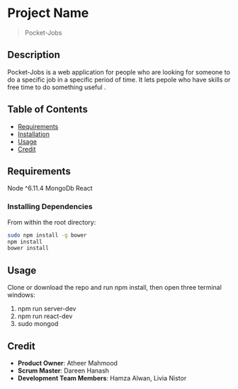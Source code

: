 # Project Name

> Pocket-Jobs

## Description

Pocket-Jobs is a web application for people who are looking for someone to do a specific job in a specific period of time.
It lets pepole who have skills or free time to do something useful .

## Table of Contents
* [Requirements](#Requirements)
* [Installation](#Installation)
* [Usage](#Usage)
* [Credit](#Credit)

## Requirements

Node ^6.11.4
MongoDb
React

### Installing Dependencies

From within the root directory:

```sh
sudo npm install -g bower
npm install
bower install
```

## Usage
  Clone or download the repo and run npm install, then open three terminal windows:
1. npm run server-dev
2. npm run react-dev
3. sudo mongod


## Credit

  - __Product Owner__: Atheer Mahmood
  - __Scrum Master__: Dareen Hanash
  - __Development Team Members__: Hamza Alwan, Livia Nistor
